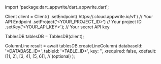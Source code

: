import 'package:dart_appwrite/dart_appwrite.dart';

Client client = Client()
    .setEndpoint('https://<REGION>.cloud.appwrite.io/v1') // Your API Endpoint
    .setProject('<YOUR_PROJECT_ID>') // Your project ID
    .setKey('<YOUR_API_KEY>'); // Your secret API key

TablesDB tablesDB = TablesDB(client);

ColumnLine result = await tablesDB.createLineColumn(
    databaseId: '<DATABASE_ID>',
    tableId: '<TABLE_ID>',
    key: '',
    xrequired: false,
    xdefault: [[1, 2], [3, 4], [5, 6]], // (optional)
);
